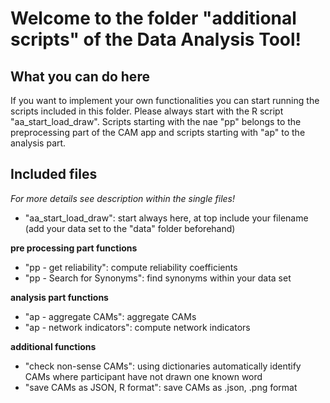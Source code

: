 Welcome to the folder "additional scripts" of the Data Analysis Tool!
======================================================

## What you can do here

If you want to implement your own functionalities you can start running the scripts included in this folder. Please always start with the R script "aa_start_load_draw". Scripts starting with the nae "pp" belongs to the preprocessing part of the CAM app and scripts starting with "ap" to the analysis part. 


## Included files
*For more details see description within the single files!*


* "aa_start_load_draw": start always here, at top include your filename (add your data set to the "data" folder beforehand)

**pre processing part functions**
* "pp - get reliability": compute reliability coefficients
* "pp - Search for Synonyms": find synonyms within your data set

**analysis part functions**
* "ap - aggregate CAMs": aggregate CAMs
* "ap - network indicators": compute network indicators

**additional functions**
* "check non-sense CAMs": using dictionaries automatically identify CAMs where participant have not drawn one known word
* "save CAMs as JSON, R format": save CAMs as .json, .png format